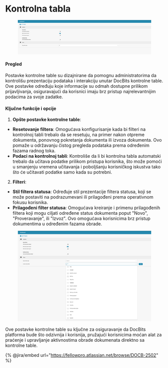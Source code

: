 # Kontrolna tabla

<figure><img src="../../../.gitbook/assets/Bildschirmfoto 2024-05-08 um 10.23.17.png" alt=""><figcaption></figcaption></figure>

#### Pregled

Postavke kontrolne table su dizajnirane da pomognu administratorima da kontrolišu prezentaciju podataka i interakciju unutar DocBits kontrolne table. Ove postavke određuju koje informacije su odmah dostupne prilikom prijavljivanja, osiguravajući da korisnici imaju brz pristup najrelevantnijim podacima za svoje zadatke.

#### Ključne funkcije i opcije

1. **Opšte postavke kontrolne table**:
* **Resetovanje filtera**: Omogućava konfigurisanje kada bi filteri na kontrolnoj tabli trebalo da se resetuju, na primer nakon otpreme dokumenta, ponovnog pokretanja dokumenta ili izvoza dokumenta. Ovo pomaže u održavanju čistog pregleda podataka prema određenim fazama radnog toka.
* **Podaci na kontrolnoj tabli**: Kontroliše da li bi kontrolna tabla automatski trebalo da učitava podatke prilikom pristupa korisnika, što može pomoći u smanjenju vremena učitavanja i poboljšanju korisničkog iskustva tako što će učitavati podatke samo kada su potrebni.
2. **Filteri**:
* **Stil filtera statusa**: Određuje stil prezentacije filtera statusa, koji se može postaviti na podrazumevani ili prilagođeni prema operativnom fokusu korisnika.
* **Prilagođeni filter statusa**: Omogućava kreiranje i primenu prilagođenih filtera koji mogu ciljati određene status dokumenta poput "Novo", "Proveravanje", ili "Izvoz". Ovo omogućava korisnicima brz pristup dokumentima u određenim fazama obrade.

<figure><img src="../../../.gitbook/assets/Bildschirmfoto 2024-05-08 um 10.23.48.png" alt=""><figcaption></figcaption></figure>

Ove postavke kontrolne table su ključne za osiguravanje da DocBits platforma bude što odzivnija i korisnija, pružajući korisnicima moćan alat za praćenje i upravljanje aktivnostima obrade dokumenata direktno sa kontrolne table.

{% @jira/embed url="https://fellowpro.atlassian.net/browse/DOCB-2502" %}
